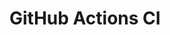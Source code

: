 # GitHub Actions CI























































































































































































































































































































































































































































































































































































































































































































































































































































